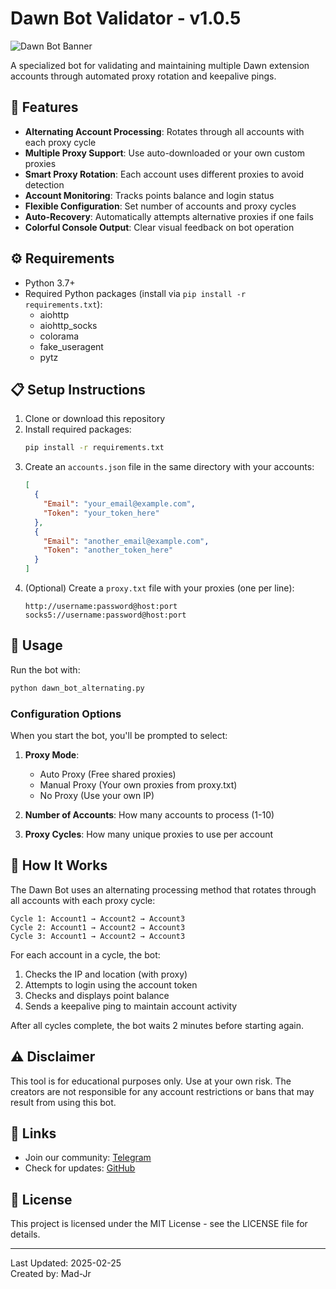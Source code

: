 # Dawn Bot Validator - v1.0.5

![Dawn Bot Banner](https://i.imgur.com/placeholder.png)

A specialized bot for validating and maintaining multiple Dawn extension accounts through automated proxy rotation and keepalive pings.

## 🌟 Features

- **Alternating Account Processing**: Rotates through all accounts with each proxy cycle
- **Multiple Proxy Support**: Use auto-downloaded or your own custom proxies
- **Smart Proxy Rotation**: Each account uses different proxies to avoid detection
- **Account Monitoring**: Tracks points balance and login status
- **Flexible Configuration**: Set number of accounts and proxy cycles
- **Auto-Recovery**: Automatically attempts alternative proxies if one fails
- **Colorful Console Output**: Clear visual feedback on bot operation

## ⚙️ Requirements

- Python 3.7+
- Required Python packages (install via `pip install -r requirements.txt`):
  - aiohttp
  - aiohttp_socks
  - colorama
  - fake_useragent
  - pytz

## 📋 Setup Instructions

1. Clone or download this repository
2. Install required packages:
   ```bash
   pip install -r requirements.txt
   ```
3. Create an `accounts.json` file in the same directory with your accounts:
   ```json
   [
     {
       "Email": "your_email@example.com",
       "Token": "your_token_here"
     },
     {
       "Email": "another_email@example.com",
       "Token": "another_token_here"
     }
   ]
   ```
4. (Optional) Create a `proxy.txt` file with your proxies (one per line):
   ```
   http://username:password@host:port
   socks5://username:password@host:port
   ```

## 🚀 Usage

Run the bot with:

```bash
python dawn_bot_alternating.py
```

### Configuration Options

When you start the bot, you'll be prompted to select:

1. **Proxy Mode**:
   - Auto Proxy (Free shared proxies)
   - Manual Proxy (Your own proxies from proxy.txt)
   - No Proxy (Use your own IP)

2. **Number of Accounts**: How many accounts to process (1-10)

3. **Proxy Cycles**: How many unique proxies to use per account

## 🔄 How It Works

The Dawn Bot uses an alternating processing method that rotates through all accounts with each proxy cycle:

```
Cycle 1: Account1 → Account2 → Account3
Cycle 2: Account1 → Account2 → Account3
Cycle 3: Account1 → Account2 → Account3
```

For each account in a cycle, the bot:
1. Checks the IP and location (with proxy)
2. Attempts to login using the account token
3. Checks and displays point balance
4. Sends a keepalive ping to maintain account activity

After all cycles complete, the bot waits 2 minutes before starting again.

## ⚠️ Disclaimer

This tool is for educational purposes only. Use at your own risk. The creators are not responsible for any account restrictions or bans that may result from using this bot.

## 🔗 Links

- Join our community: [Telegram](https://t.me/masterairdrophunts)
- Check for updates: [GitHub](https://github.com/Madleyym/Dawn-Bot-Validator/)

## 📜 License

This project is licensed under the MIT License - see the LICENSE file for details.

---

Last Updated: 2025-02-25  
Created by: Mad-Jr